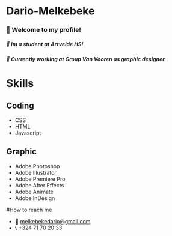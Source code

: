 # Dario-Melkebeke 

### :wave: Welcome to my profile!

##### :school: Im a student at Artvelde HS!
##### :office: Currently working at Group Van Vooren as graphic designer.

# Skills

## Coding

- CSS
- HTML
- Javascript

## Graphic

- Adobe Photoshop
- Adobe Illustrator
- Adobe Premiere Pro
- Adobe After Effects
- Adobe Animate
- Adobe InDesign

#How to reach me

- :email: melkebekedario@gmail.com
- :telephone_receiver: +324 71 70 20 33
